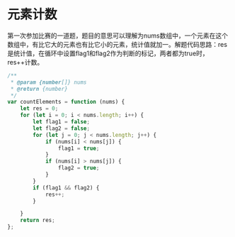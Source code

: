 # 元素计数

第一次参加比赛的一道题，题目的意思可以理解为nums数组中，一个元素在这个数组中，有比它大的元素也有比它小的元素，统计值就加一。解题代码思路：res是统计值，在循环中设置flag1和flag2作为判断的标记，两者都为true时，res++计数。

```js
/**
 * @param {number[]} nums
 * @return {number}
 */
var countElements = function (nums) {
    let res = 0;
    for (let i = 0; i < nums.length; i++) {
        let flag1 = false;
        let flag2 = false;
        for (let j = 0; j < nums.length; j++) {
            if (nums[i] < nums[j]) {
                flag1 = true;
            }
            if (nums[i] > nums[j]) {
                flag2 = true;
            }
        }
        if (flag1 && flag2) {
            res++;
        }

    }
    return res;
};
```

